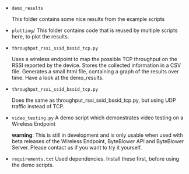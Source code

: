 - `demo_results`

  This folder contains some nice results from the example scripts
  
- `plotting/`
  This folder contains code that is reused by multiple scripts here, to plot the results.

- `throughput_rssi_ssid_bssid_tcp.py`

  Uses a wireless endpoint to map the possible TCP throughput on the RSSI reported by the device.
  Stores the collected information in a CSV file.
  Generates a small html file, containing a graph of the results over time.
  Have a look at the demo_results.
  
- `throughput_rssi_ssid_bssid_tcp.py`

  Does the same as throughput_rssi_ssid_bssid_tcp.py, but using UDP traffic instead of TCP.
  
- `video_testing.py`
  A demo script which demonstrates video testing on a Wireless Endpoint
  
  **warning**: This is still in development and is only usable when used with 
  beta releases of the Wireless Endpoint, ByteBlower API and ByteBlower Server.
  Please contact us if you want to try it yourself.
  
- `requirements.txt`
  Used dependencies. Install these first, before using the demo scripts.
  

  
  
